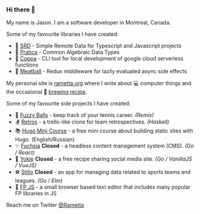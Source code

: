 ### Hi there :wave:

My name is Jason. I am a software developer in Montreal, Canada.

Some of my favourite libraries I have created:

- :rocket: [SRD](https://github.com/rametta/srd) - Simple Remote Data for Typescript and Javascript projects
- :tumbler_glass: [Pratica](https://github.com/rametta/pratica) - Common Algebraic Data Types
- :horse_racing: [Coppa](https://github.com/rametta/coppa) - CLI tool for local development of google cloud serverless functions
- :spaghetti: [Meatball](https://github.com/rametta/meatball) - Redux middleware for lazily evaluated async side effects

My personal site is [rametta.org](https://rametta.org) where I write about :computer: computer things and the occasional :beer: [brewing recipe](https://rametta.org/brews/).

Some of my favourite side projects I have created:
- :tennis: [Fuzzy Balls](https://fuzzyballs.app) - keep track of your tennis career. *(Remix)*
- :snowboarder: [Retros](https://retros.ihpapp.com) - a trello-like clone for team retrospectives. *(Haskell)*
- :books: [Hugo Mini Course](https://hugo-mini-course.netlify.app/) - a free mini course about building static sites with Hugo. (English/Russian)
- :sparkles: [Fuchsia](https://fuchsiacms.com) **Closed** - a headless content management system (CMS). *(Go / React)*
- :hamburger: [Yokie](https://yokie-app.ue.r.appspot.com) **Closed** - a free recipe sharing social media site. *(Go / VanillaJS / VueJS)*
- :soccer: [Stillo](https://stillo.io) **Closed** - an app for managing data related to sports teams and leagues. *(Go / Elm)*
- :crystal_ball: [FP JS](https://fpjs.surge.sh) - a small browser based text editor that includes many popular FP libraries in JS

Reach me on Twitter [@Rametta](https://twitter.com/rametta)
